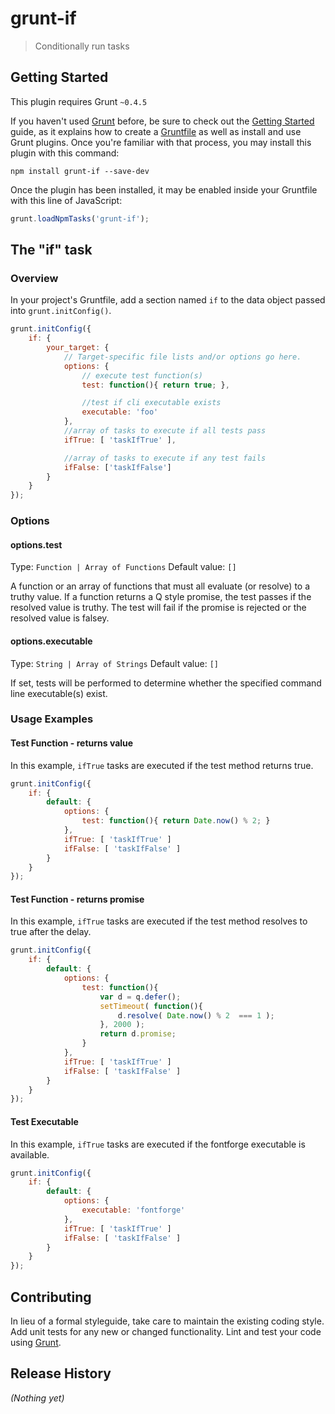 # grunt-if

> Conditionally run tasks

## Getting Started
This plugin requires Grunt `~0.4.5`

If you haven't used [Grunt](http://gruntjs.com/) before, be sure to check out the [Getting Started](http://gruntjs.com/getting-started) guide, as it explains how to create a [Gruntfile](http://gruntjs.com/sample-gruntfile) as well as install and use Grunt plugins. Once you're familiar with that process, you may install this plugin with this command:

```shell
npm install grunt-if --save-dev
```

Once the plugin has been installed, it may be enabled inside your Gruntfile with this line of JavaScript:

```js
grunt.loadNpmTasks('grunt-if');
```

## The "if" task

### Overview
In your project's Gruntfile, add a section named `if` to the data object passed into `grunt.initConfig()`.

```js
grunt.initConfig({
    if: {
        your_target: {
            // Target-specific file lists and/or options go here.
            options: {
                // execute test function(s)
                test: function(){ return true; },

                //test if cli executable exists
                executable: 'foo'
            },
            //array of tasks to execute if all tests pass
            ifTrue: [ 'taskIfTrue' ],

            //array of tasks to execute if any test fails
            ifFalse: ['taskIfFalse']
        }
    }
});
```

### Options

#### options.test
Type: `Function | Array of Functions`
Default value: `[]`

A function or an array of functions that must all evaluate (or resolve) to a truthy value.
If a function returns a Q style promise, the test passes if the resolved value is truthy.  The test will fail if the promise is rejected or the resolved value is falsey.

#### options.executable
Type: `String | Array of Strings`
Default value: `[]`

If set, tests will be performed to determine whether the specified command line executable(s) exist.


### Usage Examples

#### Test Function - returns value
In this example, `ifTrue` tasks are executed if the test method returns true.

```js
grunt.initConfig({
    if: {
        default: {
            options: {
                test: function(){ return Date.now() % 2; }
            },
            ifTrue: [ 'taskIfTrue' ]
            ifFalse: [ 'taskIfFalse' ]
        }
    }
});
```

#### Test Function - returns promise
In this example, `ifTrue` tasks are executed if the test method resolves to true after the delay.

```js
grunt.initConfig({
    if: {
        default: {
            options: {
                test: function(){
                    var d = q.defer();
                    setTimeout( function(){
                        d.resolve( Date.now() % 2  === 1 );
                    }, 2000 );
                    return d.promise;
                }
            },
            ifTrue: [ 'taskIfTrue' ]
            ifFalse: [ 'taskIfFalse' ]
        }
    }
});
```

#### Test Executable
In this example, `ifTrue` tasks are executed if the fontforge executable is available.

```js
grunt.initConfig({
    if: {
        default: {
            options: {
                executable: 'fontforge'
            },
            ifTrue: [ 'taskIfTrue' ]
            ifFalse: [ 'taskIfFalse' ]
        }
    }
});
```


## Contributing
In lieu of a formal styleguide, take care to maintain the existing coding style. Add unit tests for any new or changed functionality. Lint and test your code using [Grunt](http://gruntjs.com/).

## Release History
_(Nothing yet)_
